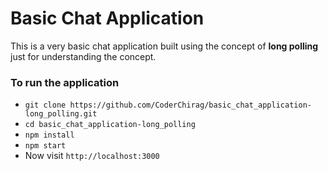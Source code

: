 # Basic Chat Application

This is a very basic chat application built using the concept of **long polling** just for understanding the concept.

### To run the application

-   `git clone https://github.com/CoderChirag/basic_chat_application-long_polling.git`
-   `cd basic_chat_application-long_polling`
-   `npm install`
-   `npm start`
-   Now visit `http://localhost:3000`
